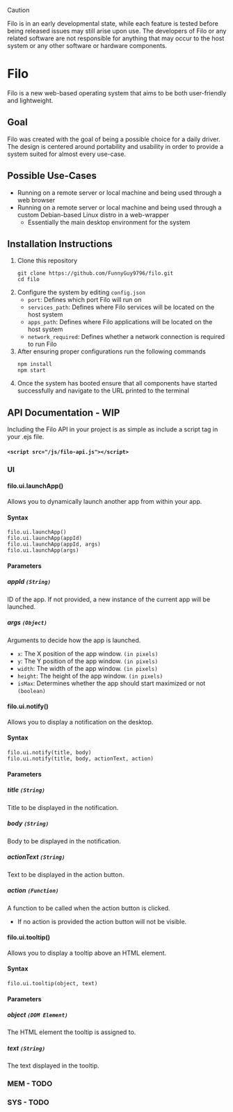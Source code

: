 > [!CAUTION]
> Filo is in an early developmental state, while each feature is tested before being released issues may still arise upon use. The developers of Filo or any related software are not responsible for anything that may occur to the host system or any other software or hardware components.
# Filo
Filo is a new web-based operating system that aims to be both user-friendly and lightweight.
## Goal
Filo was created with the goal of being a possible choice for a daily driver. The design is centered around portability and usability in order to provide a system suited for almost every use-case.
## Possible Use-Cases
- Running on a remote server or local machine and being used through a web browser
- Running on a remote server or local machine and being used through a custom Debian-based Linux distro in a web-wrapper
  - Essentially the main desktop environment for the system
## Installation Instructions
1. Clone this repository
     ```
     git clone https://github.com/FunnyGuy9796/filo.git
     cd filo
     ```
2. Configure the system by editing `config.json`
   - `port`: Defines which port Filo will run on
   - `services_path`: Defines where Filo services will be located on the host system
   - `apps_path`: Defines where Filo applications will be located on the host system
   - `network_required`: Defines whether a network connection is required to run Filo
3. After ensuring proper configurations run the following commands
     ```
     npm install
     npm start
     ```
4. Once the system has booted ensure that all components have started successfully and navigate to the URL printed to the terminal
## API Documentation - WIP
Including the Filo API in your project is as simple as include a script tag in your .ejs file.
#### `<script src="/js/filo-api.js"></script>`
### UI
#### filo.ui.launchApp()
Allows you to dynamically launch another app from within your app.
#### Syntax
```
filo.ui.launchApp()
filo.ui.launchApp(appId)
filo.ui.launchApp(appId, args)
filo.ui.launchApp(args)
```
#### Parameters
##### appId `(String)`
ID of the app. If not provided, a new instance of the current app will be launched.
##### args `(Object)`
Arguments to decide how the app is launched.
- `x`: The X position of the app window. `(in pixels)`
- `y`: The Y position of the app window. `(in pixels)`
- `width`: The width of the app window. `(in pixels)`
- `height`: The height of the app window. `(in pixels)`
- `isMax`: Determines whether the app should start maximized or not `(boolean)`
#### filo.ui.notify()
Allows you to display a notification on the desktop.
#### Syntax
```
filo.ui.notify(title, body)
filo.ui.notify(title, body, actionText, action)
```
#### Parameters
##### title `(String)`
Title to be displayed in the notification.
##### body `(String)`
Body to be displayed in the notification.
##### actionText `(String)`
Text to be displayed in the action button.
##### action `(Function)`
A function to be called when the action button is clicked.
- If no action is provided the action button will not be visible.
#### filo.ui.tooltip()
Allows you to display a tooltip above an HTML element.
#### Syntax
```
filo.ui.tooltip(object, text)
```
#### Parameters
##### object `(DOM Element)`
The HTML element the tooltip is assigned to.
##### text `(String)`
The text displayed in the tooltip.
### MEM - TODO
### SYS - TODO